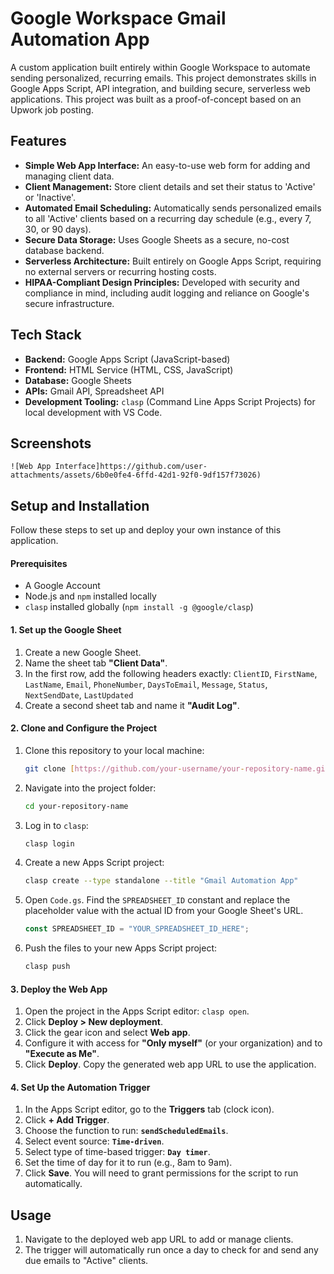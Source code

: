 # Google Workspace Gmail Automation App

A custom application built entirely within Google Workspace to automate sending personalized, recurring emails. This project demonstrates skills in Google Apps Script, API integration, and building secure, serverless web applications. This project was built as a proof-of-concept based on an Upwork job posting.

## Features

* **Simple Web App Interface:** An easy-to-use web form for adding and managing client data.
* **Client Management:** Store client details and set their status to 'Active' or 'Inactive'.
* **Automated Email Scheduling:** Automatically sends personalized emails to all 'Active' clients based on a recurring day schedule (e.g., every 7, 30, or 90 days).
* **Secure Data Storage:** Uses Google Sheets as a secure, no-cost database backend.
* **Serverless Architecture:** Built entirely on Google Apps Script, requiring no external servers or recurring hosting costs.
* **HIPAA-Compliant Design Principles:** Developed with security and compliance in mind, including audit logging and reliance on Google's secure infrastructure.

## Tech Stack

* **Backend:** Google Apps Script (JavaScript-based)
* **Frontend:** HTML Service (HTML, CSS, JavaScript)
* **Database:** Google Sheets
* **APIs:** Gmail API, Spreadsheet API
* **Development Tooling:** `clasp` (Command Line Apps Script Projects) for local development with VS Code.

## Screenshots

`![Web App Interface]https://github.com/user-attachments/assets/6b0e0fe4-6ffd-42d1-92f0-9df157f73026)`

## Setup and Installation

Follow these steps to set up and deploy your own instance of this application.

#### Prerequisites
* A Google Account
* Node.js and `npm` installed locally
* `clasp` installed globally (`npm install -g @google/clasp`)

#### 1. Set up the Google Sheet

1.  Create a new Google Sheet.
2.  Name the sheet tab **"Client Data"**.
3.  In the first row, add the following headers exactly:
    `ClientID`, `FirstName`, `LastName`, `Email`, `PhoneNumber`, `DaysToEmail`, `Message`, `Status`, `NextSendDate`, `LastUpdated`
4.  Create a second sheet tab and name it **"Audit Log"**.

#### 2. Clone and Configure the Project

1.  Clone this repository to your local machine:
    ```bash
    git clone [https://github.com/your-username/your-repository-name.git](https://github.com/your-username/your-repository-name.git)
    ```
2.  Navigate into the project folder:
    ```bash
    cd your-repository-name
    ```
3.  Log in to `clasp`:
    ```bash
    clasp login
    ```
4.  Create a new Apps Script project:
    ```bash
    clasp create --type standalone --title "Gmail Automation App"
    ```
5.  Open `Code.gs`. Find the `SPREADSHEET_ID` constant and replace the placeholder value with the actual ID from your Google Sheet's URL.
    ```javascript
    const SPREADSHEET_ID = "YOUR_SPREADSHEET_ID_HERE";
    ```
6.  Push the files to your new Apps Script project:
    ```bash
    clasp push
    ```

#### 3. Deploy the Web App

1.  Open the project in the Apps Script editor: `clasp open`.
2.  Click **Deploy > New deployment**.
3.  Click the gear icon and select **Web app**.
4.  Configure it with access for **"Only myself"** (or your organization) and to **"Execute as Me"**.
5.  Click **Deploy**. Copy the generated web app URL to use the application.

#### 4. Set Up the Automation Trigger

1.  In the Apps Script editor, go to the **Triggers** tab (clock icon).
2.  Click **+ Add Trigger**.
3.  Choose the function to run: **`sendScheduledEmails`**.
4.  Select event source: **`Time-driven`**.
5.  Select type of time-based trigger: **`Day timer`**.
6.  Set the time of day for it to run (e.g., 8am to 9am).
7.  Click **Save**. You will need to grant permissions for the script to run automatically.

## Usage

1.  Navigate to the deployed web app URL to add or manage clients.
2.  The trigger will automatically run once a day to check for and send any due emails to "Active" clients.

